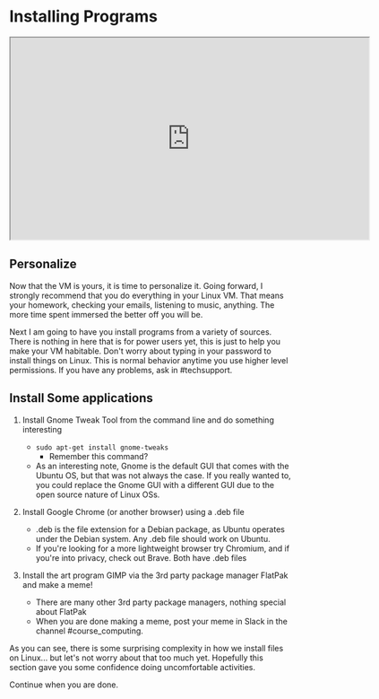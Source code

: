 # Installing Programs

<iframe allowfullscreen class="fr-draggable" height="360" src="https://www.youtube.com/embed/YaDfRNHcf38?wmode=opaque" width="640"></iframe>

## Personalize

Now that the VM is yours, it is time to personalize it. Going forward, I
strongly recommend that you do everything in your Linux VM. That means
your homework, checking your emails, listening to music, anything. The
more time spent immersed the better off you will be.

Next I am going to have you install programs from a variety of sources.
There is nothing in here that is for power users yet, this is just to
help you make your VM habitable. Don't worry about typing in your
password to install things on Linux. This is normal behavior anytime you
use higher level permissions. If you have any problems, ask in
\#techsupport.

## Install Some applications

1.  Install Gnome Tweak Tool from the command line and do something
    interesting
    -   `sudo apt-get install gnome-tweaks`
        -   Remember this command?
    -   As an interesting note, Gnome is the default GUI that comes with
        the Ubuntu OS, but that was not always the case. If you really
        wanted to, you could replace the Gnome GUI with a different GUI
        due to the open source nature of Linux OSs.

2.  Install Google Chrome (or another browser) using a .deb file

    -   .deb is the file extension for a Debian package, as Ubuntu
        operates under the Debian system. Any .deb file should work on
        Ubuntu.
    -   If you're looking for a more lightweight browser try Chromium,
        and if you're into privacy, check out Brave. Both have .deb
        files

3.  Install the art program GIMP via the 3rd party package manager
    FlatPak and make a meme!

    -   There are many other 3rd party package managers, nothing special
        about FlatPak
    -   When you are done making a meme, post your meme in Slack in the
        channel \#course_computing.

As you can see, there is some surprising complexity in how we install
files on Linux... but let's not worry about that too much yet. Hopefully
this section gave you some confidence doing uncomfortable activities.

Continue when you are done.
